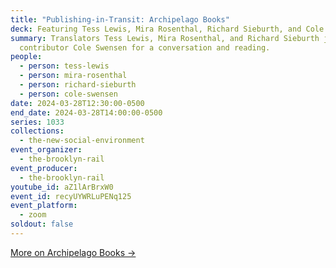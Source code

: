 ```yaml
---
title: "Publishing-in-Transit: Archipelago Books"
deck: Featuring Tess Lewis, Mira Rosenthal, Richard Sieburth, and Cole Swensen
summary: Translators Tess Lewis, Mira Rosenthal, and Richard Sieburth join Rail
  contributor Cole Swensen for a conversation and reading.
people:
  - person: tess-lewis
  - person: mira-rosenthal
  - person: richard-sieburth
  - person: cole-swensen
date: 2024-03-28T12:30:00-0500
end_date: 2024-03-28T14:00:00-0500
series: 1033
collections:
  - the-new-social-environment
event_organizer:
  - the-brooklyn-rail
event_producer:
  - the-brooklyn-rail
youtube_id: aZ1lArBrxW0
event_id: recyUYWRLuPENq125
event_platform:
  - zoom
soldout: false
---
```

[M﻿ore on Archipelago Books →](https://archipelagobooks.org/)